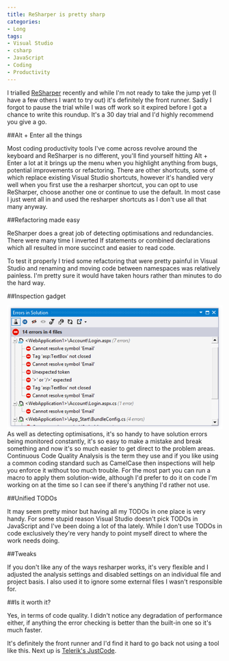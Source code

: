 ```yaml
---
title: ReSharper is pretty sharp
categories:
- Long
tags:
- Visual Studio
- csharp
- JavaScript
- Coding
- Productivity
---
```


I trialled 
[ReSharper](https://www.jetbrains.com/resharper/) recently and while I'm not ready to take the jump yet (I have a few others I want to try out) it's definitely the front runner. Sadly I forgot to pause the trial while I was off work so it expired before I got a chance to write this roundup. It's a 30 day trial and I'd highly recommend you give a go.

##Alt + Enter all the things


Most coding productivity tools I've come across revolve around the keyboard and ReSharper is no different, you'll find yourself hitting Alt + Enter a lot at it brings up the menu when you highlight anything from bugs, potential improvements or refactoring. There are other shortcuts, some of which replace existing Visual Studio shortcuts, however it's handled very well when you first use the a resharper shortcut, you can opt to use ReSharper, choose another one or continue to use the default. In most case I just went all in and used the resharper shortcuts as I don't use all that many anyway.

##Refactoring made easy


ReSharper does a great job of detecting optimisations and redundancies. There were many time I inverted If statements or combined declarations which all resulted in more succinct and easier to read code.

To test it properly I tried some refactoring that were pretty painful in Visual Studio and renaming and moving code between namespaces was relatively painless. I'm pretty sure it would have taken hours rather than minutes to do the 
hard way.

##Inspection gadget
 
![](/images/static_52001c0be4b09bc7c9f838c9_52224ed3e4b0ba9919a3e0e1_5511c3dde4b07319c3faa004_1427227615176__img.png) 
As well as detecting optimisations, it's so handy to have solution errors being monitored constantly, it's so easy to make a mistake and break something and now it's so much easier to get direct to the problem areas. 
Continuous Code Quality Analysis is the term they use and if you like using a common coding standard such as CamelCase then inspections will help you enforce it without too much trouble. For the most part you can run a macro to apply them solution-wide, although I'd prefer to do it on code I'm working on at the time so I can see if there's anything I'd rather not use.

##Unified TODOs


It may seem pretty minor but having all my TODOs in one place is very handy. For some stupid reason Visual Studio doesn't pick TODOs in JavaScript and I've been doing a lot of tha lately. While I don't use TODOs in code exclusively they're very handy to point myself direct to where the work needs doing.

##Tweaks


If you don't like any of the ways resharper works, it's very flexible and I adjusted the analysis settings and disabled settings on an individual file and project basis. I also used it to ignore some external files I wasn't responsible for.

##Is it worth it?


Yes, in terms of code quality. I didn't notice any degradation of performance either, if anything the error checking is better than the built-in one so it's much faster.

It's definitely the front runner and I'd find it hard to go back not using a tool like this. Next up is 
[Telerik's JustCode](http://www.telerik.com/products/justcode.aspx).
